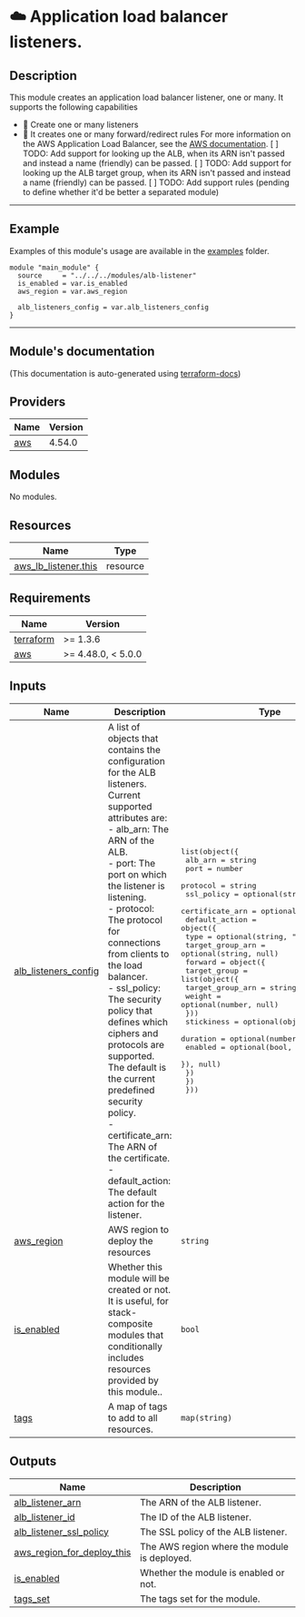 <!-- BEGIN_TF_DOCS -->
# ☁️ Application load balancer listeners.
## Description

This module creates an application load balancer listener, one or many. It supports the following capabilities
* 🚀 Create one or many listeners
* 🚀 It creates one or many forward/redirect rules
For more information on the AWS Application Load Balancer, see the [AWS documentation](https://docs.aws.amazon.com/elasticloadbalancing/latest/application/introduction.html).
[ ] TODO: Add support for looking up the ALB, when its ARN isn't passed and instead a name (friendly) can be passed.
[ ] TODO: Add support for looking up the ALB target group, when its ARN isn't passed and instead a name (friendly) can be passed.
[ ] TODO: Add support rules (pending to define whether it'd be better a separated module)

---
## Example
Examples of this module's usage are available in the [examples](./examples) folder.

```hcl
module "main_module" {
  source     = "../../../modules/alb-listener"
  is_enabled = var.is_enabled
  aws_region = var.aws_region

  alb_listeners_config = var.alb_listeners_config
}
```
---

## Module's documentation
(This documentation is auto-generated using [terraform-docs](https://terraform-docs.io))
## Providers

| Name | Version |
|------|---------|
| <a name="provider_aws"></a> [aws](#provider\_aws) | 4.54.0 |

## Modules

No modules.

## Resources

| Name | Type |
|------|------|
| [aws_lb_listener.this](https://registry.terraform.io/providers/hashicorp/aws/latest/docs/resources/lb_listener) | resource |

## Requirements

| Name | Version |
|------|---------|
| <a name="requirement_terraform"></a> [terraform](#requirement\_terraform) | >= 1.3.6 |
| <a name="requirement_aws"></a> [aws](#requirement\_aws) | >= 4.48.0, < 5.0.0 |

## Inputs

| Name | Description | Type | Default | Required |
|------|-------------|------|---------|:--------:|
| <a name="input_alb_listeners_config"></a> [alb\_listeners\_config](#input\_alb\_listeners\_config) | A list of objects that contains the configuration for the ALB listeners.<br>Current supported attributes are:<br>- alb\_arn: The ARN of the ALB.<br>- port: The port on which the listener is listening.<br>- protocol: The protocol for connections from clients to the load balancer.<br>- ssl\_policy: The security policy that defines which ciphers and protocols are<br>  supported. The default is the current predefined security policy.<br>- certificate\_arn: The ARN of the certificate.<br>- default\_action: The default action for the listener. | <pre>list(object({<br>    alb_arn         = string<br>    port            = number<br>    protocol        = string<br>    ssl_policy      = optional(string, null)<br>    certificate_arn = optional(string, null)<br>    default_action = object({<br>      type             = optional(string, "forward")<br>      target_group_arn = optional(string, null)<br>      forward = object({<br>        target_group = list(object({<br>          target_group_arn = string<br>          weight           = optional(number, null)<br>        }))<br>        stickiness = optional(object({<br>          duration = optional(number, null)<br>          enabled  = optional(bool, null)<br>        }), null)<br>      })<br>    })<br>  }))</pre> | `null` | no |
| <a name="input_aws_region"></a> [aws\_region](#input\_aws\_region) | AWS region to deploy the resources | `string` | n/a | yes |
| <a name="input_is_enabled"></a> [is\_enabled](#input\_is\_enabled) | Whether this module will be created or not. It is useful, for stack-composite<br>modules that conditionally includes resources provided by this module.. | `bool` | n/a | yes |
| <a name="input_tags"></a> [tags](#input\_tags) | A map of tags to add to all resources. | `map(string)` | `{}` | no |

## Outputs

| Name | Description |
|------|-------------|
| <a name="output_alb_listener_arn"></a> [alb\_listener\_arn](#output\_alb\_listener\_arn) | The ARN of the ALB listener. |
| <a name="output_alb_listener_id"></a> [alb\_listener\_id](#output\_alb\_listener\_id) | The ID of the ALB listener. |
| <a name="output_alb_listener_ssl_policy"></a> [alb\_listener\_ssl\_policy](#output\_alb\_listener\_ssl\_policy) | The SSL policy of the ALB listener. |
| <a name="output_aws_region_for_deploy_this"></a> [aws\_region\_for\_deploy\_this](#output\_aws\_region\_for\_deploy\_this) | The AWS region where the module is deployed. |
| <a name="output_is_enabled"></a> [is\_enabled](#output\_is\_enabled) | Whether the module is enabled or not. |
| <a name="output_tags_set"></a> [tags\_set](#output\_tags\_set) | The tags set for the module. |
<!-- END_TF_DOCS -->
